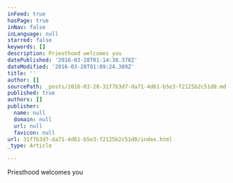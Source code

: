 ```yaml
---
inFeed: true
hasPage: true
inNav: false
inLanguage: null
starred: false
keywords: []
description: Priesthood welcomes you
datePublished: '2016-03-28T01:14:38.378Z'
dateModified: '2016-03-28T01:09:24.389Z'
title: ''
author: []
sourcePath: _posts/2016-03-28-31f7b3d7-da71-4d61-b5e3-f2125b2c51d0.md
published: true
authors: []
publisher:
  name: null
  domain: null
  url: null
  favicon: null
url: 31f7b3d7-da71-4d61-b5e3-f2125b2c51d0/index.html
_type: Article

---
```

Priesthood welcomes you